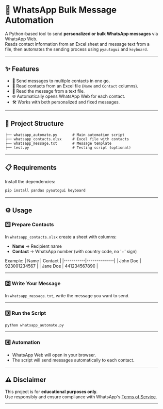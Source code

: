 # 📱 WhatsApp Bulk Message Automation

A Python-based tool to send **personalized or bulk WhatsApp messages** via WhatsApp Web.  
Reads contact information from an Excel sheet and message text from a file, then automates the sending process using `pyautogui` and `keyboard`.

---

## ✨ Features
- 🚀 Send messages to multiple contacts in one go.
- 📂 Read contacts from an Excel file (`Name` and `Contact` columns).
- 📝 Read the message from a text file.
- 🌐 Automatically opens WhatsApp Web for each contact.
- 🛠 Works with both personalized and fixed messages.

---

## 📂 Project Structure
```
├── whatsapp_automate.py       # Main automation script
├── whatsapp_contacts.xlsx     # Excel file with contacts
├── whatsapp_message.txt       # Message template
├── test.py                    # Testing script (optional)
```

---

## 📋 Requirements
Install the dependencies:
```bash
pip install pandas pyautogui keyboard
```

---

## ⚙️ Usage

### 1️⃣ Prepare Contacts
In `whatsapp_contacts.xlsx` create a sheet with columns:
- **Name** → Recipient name
- **Contact** → WhatsApp number (with country code, no '+' sign)

Example:
| Name      | Contact      |
|-----------|--------------|
| John Doe  | 923001234567 |
| Jane Doe  | 441234567890 |

---

### 2️⃣ Write Your Message
In `whatsapp_message.txt`, write the message you want to send.

---

### 3️⃣ Run the Script
```bash
python whatsapp_automate.py
```

---

### 4️⃣ Automation
- WhatsApp Web will open in your browser.
- The script will send messages automatically to each contact.

---

## ⚠️ Disclaimer
This project is for **educational purposes only**.  
Use responsibly and ensure compliance with WhatsApp's [Terms of Service](https://www.whatsapp.com/legal/).

---
